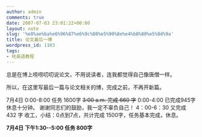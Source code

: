 ```yaml
---
author: admin
comments: true
date: 2007-07-03 23:01:22+00:00
layout: note
slug: '%e8%ae%ba%e6%96%87%e6%9c%80%e5%90%8e%e4%b8%80%e5%8d%9a'
title: 论文最后一博
wordpress_id: 1103
tags:
- 呸英语教程
---
```


总是在博上唠唠叨叨说论文，不用说读者，连我都觉得自己像唐僧一样。

所以，在这里写最后一篇与论文相关的博，完成之前，不再开新篇。

7月4日 0:00-8:00 任务 1600字
<del>
3:00 a.m. 完成 660 字</del>
0:00-4:00 已完成945字
休息十分钟。
谢谢同志们的鼓励，我一定不辜负自己！
4：00-6：30 又完成 432 字
收工，小结：0点到7点，共计完成 1500字，任务基本完成，休息。

**7月4日 下午1:30--5:00 任务 800字**

